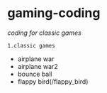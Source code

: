 # gaming-coding
*coding for classic games*

`1.classic games`
* airplane war
* airplane war2
* bounce ball
* flappy bird(/flappy_bird)

